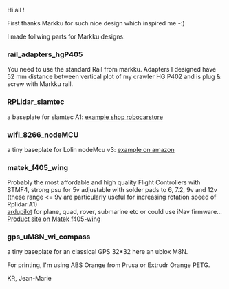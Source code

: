 Hi all ! 

First thanks Markku for such nice design which inspired me -:)   

I made follwing parts for Markku designs:



### rail_adapters_hgP405
You need to use the standard Rail from markku.
Adapters I designed have 52 mm distance between vertical plot of my crawler HG P402 and is plug & screw with Markku rail.



### RPLidar_slamtec
a baseplate for slamtec A1: 
[example shop robocarstore](https://www.robocarstore.com/products/slamtec-rplidar-a1)



### wifi_8266_nodeMCU
a tiny baseplate for Lolin nodeMcu v3: 
[example on amazon](https://www.amazon.fr/gp/product/B07K24YQZQ)



### matek_f405_wing
Probably the most affordable and high quality Flight Controllers with STMF4, strong psu for 5v adjustable with solder pads to 6, 7.2, 9v and 12v (these range <= 9v are particularly useful for increasing rotation speed of Rplidar A1)   
[ardupilot](http://ardupilot.org/) for plane, quad, rover, submarine etc or could use iNav firmware...
[Product site on Matek f405-wing](http://www.mateksys.com/?portfolio=f405-wing)


### gps_uM8N_wi_compass
a tiny baseplate for an classical GPS 32*32 here an ublox M8N.

For printing, I'm using ABS Orange from Prusa or Extrudr Orange PETG.

KR, 
Jean-Marie
